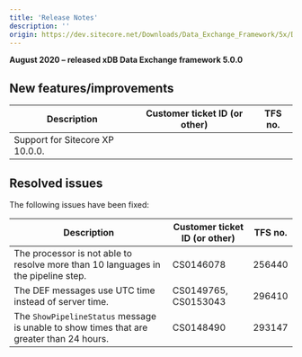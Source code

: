 ```yaml
---
title: 'Release Notes'
description: ''
origin: https://dev.sitecore.net/Downloads/Data_Exchange_Framework/5x/Data_Exchange_Framework_500/Release_Notes
---
```


**August 2020 – released xDB Data Exchange framework 5.0.0**

## New features/improvements

| Description                       | Customer ticket ID (or other) | TFS no. |
| --------------------------------- | ----------------------------- | ------- |
| ​​Support for Sitecore XP 10.0.0. |                               |         |

## Resolved issues

The following issues have been fixed:

| Description                                                                              | Customer ticket ID (or other) | TFS no. |
| ---------------------------------------------------------------------------------------- | ----------------------------- | ------- |
| The processor is not able to resolve more than 10 languages in the pipeline step.        | CS0146078                     | 256440  |
| The DEF messages use UTC time instead of server time.                                    | CS0149765, CS0153043          | 296410  |
| The `ShowPipelineStatus` message is unable to show times that are greater than 24 hours. | CS0148490                     | 293147  |
